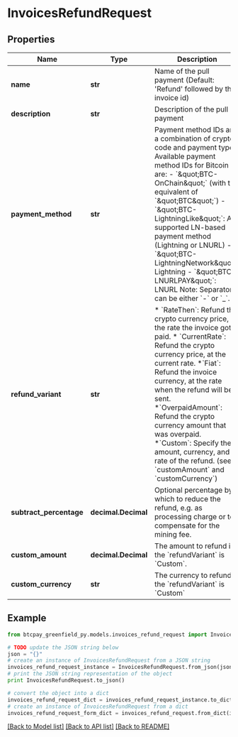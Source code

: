 # InvoicesRefundRequest


## Properties
Name | Type | Description | Notes
------------ | ------------- | ------------- | -------------
**name** | **str** | Name of the pull payment (Default: &#39;Refund&#39; followed by the invoice id) | [optional] 
**description** | **str** | Description of the pull payment | [optional] 
**payment_method** | **str** | Payment method IDs are a combination of crypto code and payment type. Available payment method IDs for Bitcoin are:   - &#x60;\&quot;BTC-OnChain\&quot;&#x60; (with the equivalent of &#x60;\&quot;BTC\&quot;&#x60;)    -&#x60;\&quot;BTC-LightningLike\&quot;&#x60;: Any supported LN-based payment method (Lightning or LNURL)    - &#x60;\&quot;BTC-LightningNetwork\&quot;&#x60;: Lightning    - &#x60;\&quot;BTC-LNURLPAY\&quot;&#x60;: LNURL        Note: Separator can be either &#x60;-&#x60; or &#x60;_&#x60;. | [optional] 
**refund_variant** | **str** | * &#x60;RateThen&#x60;: Refund the crypto currency price, at the rate the invoice got paid.  * &#x60;CurrentRate&#x60;: Refund the crypto currency price, at the current rate.  *&#x60;Fiat&#x60;: Refund the invoice currency, at the rate when the refund will be sent.  *&#x60;OverpaidAmount&#x60;: Refund the crypto currency amount that was overpaid.  *&#x60;Custom&#x60;: Specify the amount, currency, and rate of the refund. (see &#x60;customAmount&#x60; and &#x60;customCurrency&#x60;) | [optional] 
**subtract_percentage** | **decimal.Decimal** | Optional percentage by which to reduce the refund, e.g. as processing charge or to compensate for the mining fee. | [optional] 
**custom_amount** | **decimal.Decimal** | The amount to refund if the &#x60;refundVariant&#x60; is &#x60;Custom&#x60;. | [optional] 
**custom_currency** | **str** | The currency to refund if the &#x60;refundVariant&#x60; is &#x60;Custom&#x60; | [optional] 

## Example

```python
from btcpay_greenfield_py.models.invoices_refund_request import InvoicesRefundRequest

# TODO update the JSON string below
json = "{}"
# create an instance of InvoicesRefundRequest from a JSON string
invoices_refund_request_instance = InvoicesRefundRequest.from_json(json)
# print the JSON string representation of the object
print InvoicesRefundRequest.to_json()

# convert the object into a dict
invoices_refund_request_dict = invoices_refund_request_instance.to_dict()
# create an instance of InvoicesRefundRequest from a dict
invoices_refund_request_form_dict = invoices_refund_request.from_dict(invoices_refund_request_dict)
```
[[Back to Model list]](../README.md#documentation-for-models) [[Back to API list]](../README.md#documentation-for-api-endpoints) [[Back to README]](../README.md)


